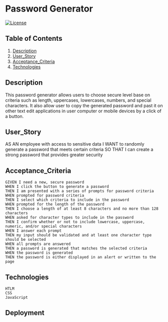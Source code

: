 # Password Generator
[![License](https://img.shields.io/badge/License-Apache_2.0-blue.svg)](https://opensource.org/licenses/Apache-2.0)

## Table of Contents
1. [Description](#Description)
2. [User_Story](#User_Story)
3. [Acceptance_Criteria](#Acceptance_Criteria)
4. [Technologies](#Technologies)

## Description
This password generator allows users to choose secure level base on criteria such as length, uppercases, lowercases, numbers, and special characters. It also allow user to copy the generated password and past it on other text edit applications in user computer or mobile devices by a click of a button.

## User_Story
AS AN employee with access to sensitive data
I WANT to randomly generate a password that meets certain criteria
SO THAT I can create a strong password that provides greater security

## Acceptance_Criteria
```
GIVEN I need a new, secure password
WHEN I click the button to generate a password
THEN I am presented with a series of prompts for password criteria
WHEN prompted for password criteria
THEN I select which criteria to include in the password
WHEN prompted for the length of the password
THEN I choose a length of at least 8 characters and no more than 128 characters
WHEN asked for character types to include in the password
THEN I confirm whether or not to include lowercase, uppercase, numeric, and/or special characters
WHEN I answer each prompt
THEN my input should be validated and at least one character type should be selected
WHEN all prompts are answered
THEN a password is generated that matches the selected criteria
WHEN the password is generated
THEN the password is either displayed in an alert or written to the page
```

## Technologies
```
HTLM
CSS
JavaScript
```

## Deployment
